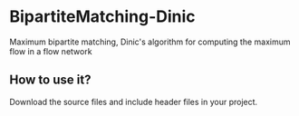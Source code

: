 BipartiteMatching-Dinic
=======================

Maximum bipartite matching, Dinic's algorithm for computing the maximum flow in a flow network

<h2>How to use it? </h2>
Download the source files and include header files in your project.
